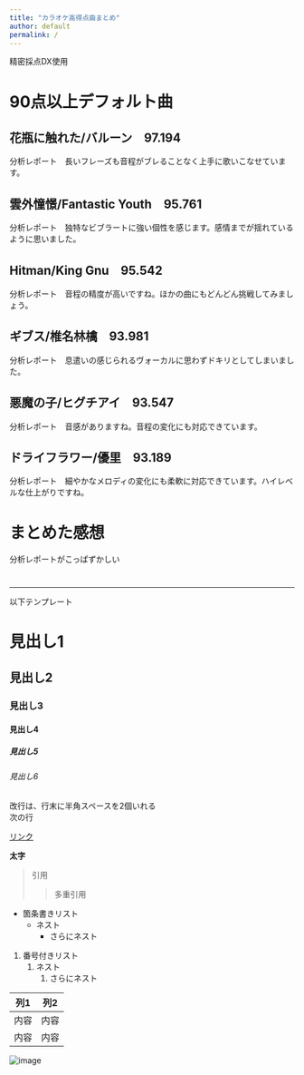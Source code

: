 ```yaml
---
title: "カラオケ高得点曲まとめ"
author: default
permalink: /
---
```

精密採点DX使用
# 90点以上デフォルト曲
## 花瓶に触れた/バルーン　97.194
  分析レポート　長いフレーズも音程がブレることなく上手に歌いこなせています。
## 雲外憧憬/Fantastic Youth　95.761
  分析レポート　独特なビブラートに強い個性を感じます。感情までが揺れているように思いました。
## Hitman/King Gnu　95.542
  分析レポート　音程の精度が高いですね。ほかの曲にもどんどん挑戦してみましょう。
## ギブス/椎名林檎　93.981
  分析レポート　息遣いの感じられるヴォーカルに思わずドキリとしてしまいました。
## 悪魔の子/ヒグチアイ　93.547
  分析レポート　音感がありますね。音程の変化にも対応できています。
## ドライフラワー/優里　93.189
  分析レポート　細やかなメロディの変化にも柔軟に対応できています。ハイレベルな仕上がりですね。
  

       
# まとめた感想
分析レポートがこっぱずかしい




#





---

以下テンプレート

# 見出し1
## 見出し2
### 見出し3
#### 見出し4
##### 見出し5
###### 見出し6

改行は、行末に半角スペースを2個いれる  
次の行

[リンク](https://www.google.co.jp/)

**太字**

> 引用
>> 多重引用


- 箇条書きリスト
  - ネスト
    - さらにネスト


1. 番号付きリスト
   1. ネスト
      1. さらにネスト

  
| 列1  | 列2  |
|-----|-----|
| 内容  | 内容  |
| 内容  | 内容  |

![image](/220422_GitHubPages/assets/images/logo-150.png)
